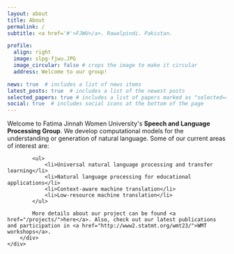 ```yaml
---
layout: about
title: About
permalink: /
subtitle: <a href='#'>FJWU</a>. Rawalpindi. Pakistan.

profile:
  align: right
  image: slpg-fjwu.JPG
  image_circular: false # crops the image to make it circular
  address: Welcome to our group!

news: true  # includes a list of news items
latest_posts: true  # includes a list of the newest posts
selected_papers: true # includes a list of papers marked as "selected={true}"
social: true  # includes social icons at the bottom of the page
---
```


<div class="container">
    <div class="row justify-content-center">
        <div class="col-md-10 text-justify">
            Welcome to Fatima Jinnah Women University's <strong>Speech and Language Processing Group</strong>. We develop computational models for the understanding or generation of natural language. Some of our current areas of interest are:

            <ul>
                <li>Universal natural language processing and transfer learning</li>
                <li>Natural language processing for educational applications</li>
                <li>Context-aware machine translation</li>
                <li>Low-resource machine translation</li>
            </ul>

            More details about our project can be found <a href="/projects/">here</a>. Also, check out our latest publications and participation in <a href="http://www2.statmt.org/wmt23/">WMT workshops</a>.
        </div>
    </div>
</div>
